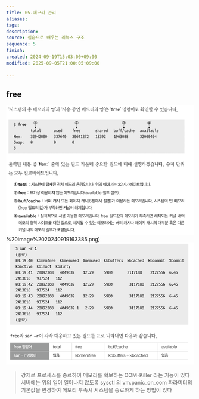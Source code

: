 ```yaml
---
title: 05.메모리 관리
aliases: 
tags: 
description: 
source: 실습으로 배우는 리눅스 구조
sequence: 5
finish: 
created: 2024-09-19T15:03:00+09:00
modified: 2025-09-05T21:00:05+09:00

---
```



## free
![](../08.media/20240919163385.png)%20image%2020240919163385.png)
![Pasted image 20240921030745](../08.media/20240921030745.png)

> 강제로 프로세스를 종료하여 메모리를 확보하는 OOM-Killer 라는 기능이 있다
> 서버에는 위의 일이 일어나지 않도록 sysctl 의 vm.panic_on_oom 파라미터의 기본값을 변경하여 메모리 부족시 시스템을 종료하게 하는 방법이 있다